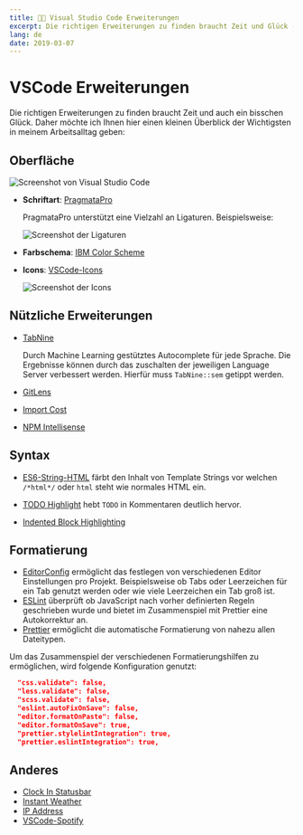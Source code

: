 ```yaml
---
title: 👩‍🏭 Visual Studio Code Erweiterungen
excerpt: Die richtigen Erweiterungen zu finden braucht Zeit und Glück - Eine Zusammenstellung derjenigen in meinem Arbeitsalltag.
lang: de
date: 2019-03-07
---
```


# VSCode Erweiterungen

Die richtigen Erweiterungen zu finden braucht Zeit und auch ein bisschen Glück.
Daher möchte ich Ihnen hier einen kleinen Überblick der Wichtigsten in meinem Arbeitsalltag geben:

## Oberfläche

![Screenshot von Visual Studio Code](/img/tools/vscode.png "Editor auf blauem Grund")

- **Schriftart**: [PragmataPro](https://www.fsd.it/shop/fonts/pragmatapro/)

  PragmataPro unterstützt eine Vielzahl an Ligaturen. Beispielsweise:

  ![Screenshot der Ligaturen](/img/tools/font.png)

- **Farbschema**: [IBM Color Scheme](https://marketplace.visualstudio.com/items?itemName=paperfanz.ibm-color-palette-color-scheme)
- **Icons**: [VSCode-Icons](https://marketplace.visualstudio.com/items?itemName=robertohuertasm.vscode-icons)

  ![Screenshot der Icons](/img/tools/icons.png)

## Nützliche Erweiterungen

- [TabNine](https://tabnine.com/)

  Durch Machine Learning gestütztes Autocomplete für jede Sprache. Die Ergebnisse können durch das zuschalten der jeweiligen Language Server verbessert werden. Hierfür muss `TabNine::sem` getippt werden.

- [GitLens](https://marketplace.visualstudio.com/items?itemName=eamodio.gitlens)
- [Import Cost](https://marketplace.visualstudio.com/items?itemName=wix.vscode-import-cost)
- [NPM Intellisense](https://marketplace.visualstudio.com/items?itemName=christian-kohler.npm-intellisense)

## Syntax

- [ES6-String-HTML](https://marketplace.visualstudio.com/items?itemName=tobermory.es6-string-html) färbt den Inhalt von Template Strings vor welchen `/*html*/` oder `html` steht wie normales HTML ein.

- [TODO Highlight](https://marketplace.visualstudio.com/items?itemName=wayou.vscode-todo-highlight) hebt `TODO` in Kommentaren deutlich hervor.

- [Indented Block Highlighting](https://marketplace.visualstudio.com/items?itemName=byi8220.indented-block-highlighting)

## Formatierung

- [EditorConfig](https://marketplace.visualstudio.com/items?itemName=editorconfig.editorconfig) ermöglicht das festlegen von verschiedenen Editor Einstellungen pro Projekt. Beispielsweise ob Tabs oder Leerzeichen für ein Tab genutzt werden oder wie viele Leerzeichen ein Tab groß ist.
- [ESLint](https://marketplace.visualstudio.com/items?itemName=dbaeumer.vscode-eslint) überprüft ob JavaScript nach vorher definierten Regeln geschrieben wurde und bietet im Zusammenspiel mit Prettier eine Autokorrektur an.
- [Prettier](https://marketplace.visualstudio.com/items?itemName=esbenp.prettier-vscode) ermöglicht die automatische Formatierung von nahezu allen Dateitypen.

Um das Zusammenspiel der verschiedenen Formatierungshilfen zu ermöglichen, wird folgende Konfiguration genutzt:

```json
  "css.validate": false,
  "less.validate": false,
  "scss.validate": false,
  "eslint.autoFixOnSave": false,
  "editor.formatOnPaste": false,
  "editor.formatOnSave": true,
  "prettier.stylelintIntegration": true,
  "prettier.eslintIntegration": true,
```

## Anderes

- [Clock In Statusbar](https://marketplace.visualstudio.com/items?itemName=compulim.vscode-clock)
- [Instant Weather](https://marketplace.visualstudio.com/items?itemName=sneezry.vscode-instant-weather)
- [IP Address](https://marketplace.visualstudio.com/items?itemName=compulim.vscode-ipaddress)
- [VSCode-Spotify](https://marketplace.visualstudio.com/items?itemName=shyykoserhiy.vscode-spotify)
